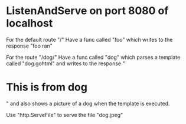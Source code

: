 # ListenAndServe on port 8080 of localhost

For the default route "/"
Have a func called "foo" 
which writes to the response "foo ran"

For the route "/dog/"
Have a func called "dog" 
which parses a template called "dog.gohtml"
and writes to the response "<h1>This is from dog</h1>"
and also shows a picture of a dog when the template is executed.

Use "http.ServeFile"
to serve the file "dog.jpeg"